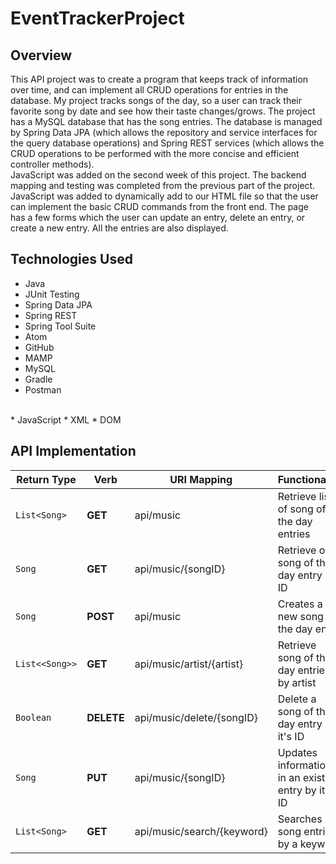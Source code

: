 # EventTrackerProject

## Overview

This API project was to create a program that keeps track of information over time, and can implement all CRUD operations for entries in the database. My project tracks songs of the day, so a user can track their favorite song by date and see how their taste changes/grows. The project has a MySQL database that has the song entries. The database is managed by Spring Data JPA (which allows the repository and service interfaces for the query database operations) and Spring REST services (which allows the CRUD operations to be performed with the more concise and efficient controller methods). 
<br>
JavaScript was added on the second week of this project. The backend mapping and testing was completed from the previous part of the project. JavaScript was added to dynamically add to our HTML file so that the user can implement the basic CRUD commands from the front end. The page has a few forms which the user can update an entry, delete an entry, or create a new entry. All the entries are also displayed.



## Technologies Used
* Java
* JUnit Testing
* Spring Data JPA
* Spring REST
* Spring Tool Suite
* Atom
* GitHub
* MAMP
* MySQL
* Gradle
* Postman
<br>
* JavaScript
* XML
* DOM

## API Implementation

| Return Type | Verb | URI Mapping | Functionality |
| --- | --- | -- | -- |
| `List<Song>`| **GET** | api/music | Retrieve list of song of the day entries |
| `Song`| **GET** | api/music/{songID} | Retrieve one song of the day entry by ID |
| `Song` | **POST** | api/music | Creates a new song of the day entry |
| `List<<Song>>` | **GET** | api/music/artist/{artist} | Retrieve song of the day entries by artist |
| `Boolean` | **DELETE** | api/music/delete/{songID} | Delete a song of the day entry by it's ID |
| `Song` | **PUT** | api/music/{songID} | Updates information in an existing entry by it's ID |
| `List<Song>` | **GET** | api/music/search/{keyword} | Searches song entries by a keyword|
